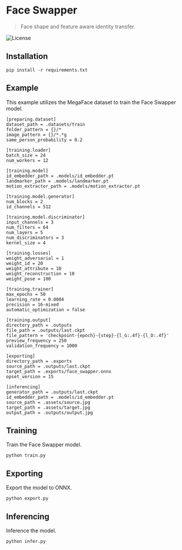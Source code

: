 Face Swapper
============

> Face shape and feature aware identity transfer.

![License](https://img.shields.io/badge/license-ResearchRAIL--M-red)


Installation
------------

```
pip install -r requirements.txt
```


Example
-------

This example utilizes the MegaFace dataset to train the Face Swapper model.

```
[preparing.dataset]
dataset_path = .datasets/train
folder_pattern = {}/*
image_pattern = {}/*.*g
same_person_probability = 0.2
```

```
[training.loader]
batch_size = 24
num_workers = 12
```

```
[training.model]
id_embedder_path = .models/id_embedder.pt
landmarker_path = .models/landmarker.pt
motion_extractor_path = .models/motion_extractor.pt
```

```
[training.model.generator]
num_blocks = 2
id_channels = 512
```

```
[training.model.discriminator]
input_channels = 3
num_filters = 64
num_layers = 5
num_discriminators = 3
kernel_size = 4
```

```
[training.losses]
weight_adversarial = 1
weight_id = 20
weight_attribute = 10
weight_reconstruction = 10
weight_pose = 100
```

```
[training.trainer]
max_epochs = 50
learning_rate = 0.0004
precision = 16-mixed
automatic_optimization = false
```

```
[training.output]
directory_path = .outputs
file_path = .outputs/last.ckpt
file_pattern = 'checkpoint-{epoch}-{step}-{l_G:.4f}-{l_D:.4f}'
preview_frequency = 250
validation_frequency = 1000
```

```
[exporting]
directory_path = .exports
source_path = .outputs/last.ckpt
target_path = .exports/face_swapper.onnx
opset_version = 15
```

```
[inferencing]
generator_path = .outputs/last.ckpt
id_embedder_path = .models/id_embedder.pt
source_path = .assets/source.jpg
target_path = .assets/target.jpg
output_path = .outputs/output.jpg
```


Training
--------

Train the Face Swapper model.

```
python train.py
```


Exporting
---------

Export the model to ONNX.

```
python export.py
```


Inferencing
-----------

Inference the model.

```
python infer.py
```

